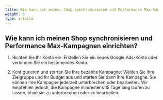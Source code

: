 ```yaml
---
title: Wie kann ich meinen Shop synchronisieren und Performance Max-Kampagnen einrichten? 
weight: 6
type: article
---
```


## Wie kann ich meinen Shop synchronisieren und Performance Max-Kampagnen einrichten?

1. Richten Sie Ihr Konto ein: Erstellen Sie ein neues Google Ads-Konto oder verbinden Sie ein bestehendes Konto.

2. Konfigurieren und starten Sie Ihre bezahlte Kampagne: Wählen Sie Ihre Zielgruppe und Ihr Budget aus und starten Sie dann Ihre Kampagne. Sie können Ihre Kampagne jederzeit unterbrechen oder bearbeiten. Wir empfehlen jedoch, die Kampagne mindestens 15 Tage lang laufen zu lassen, ohne sie zu unterbrechen oder zu bearbeiten. 